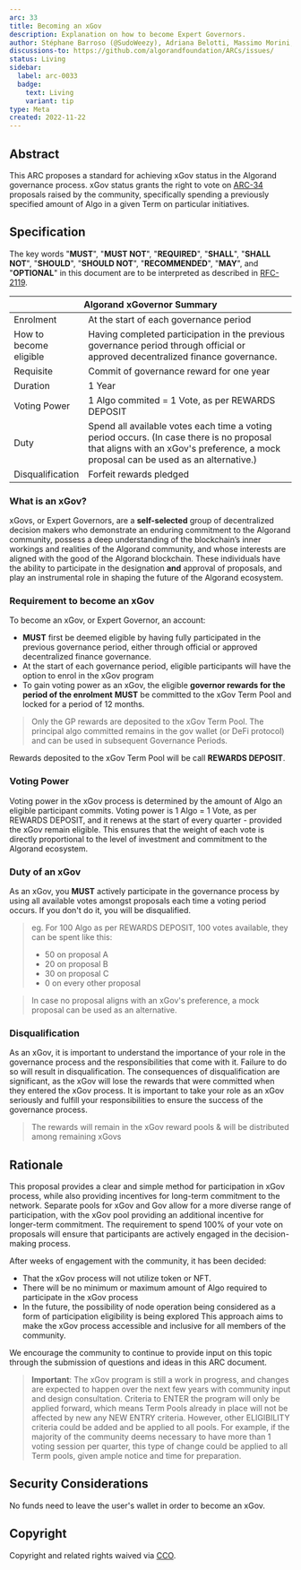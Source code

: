 ```yaml
---
arc: 33
title: Becoming an xGov
description: Explanation on how to become Expert Governors.
author: Stéphane Barroso (@SudoWeezy), Adriana Belotti, Massimo Morini, Michel Treccani, John Woods, Shai Halevi
discussions-to: https://github.com/algorandfoundation/ARCs/issues/
status: Living
sidebar:
  label: arc-0033
  badge:
    text: Living
    variant: tip
type: Meta
created: 2022-11-22
---
```

 
## Abstract
This ARC proposes a standard for achieving xGov status in the Algorand governance process. xGov status grants the right to vote on [ARC-34](../arc-0034) proposals raised by the community, specifically spending a previously specified amount of Algo in a given Term on particular initiatives. 


## Specification
The key words "**MUST**", "**MUST NOT**", "**REQUIRED**", "**SHALL**", "**SHALL NOT**", "**SHOULD**", "**SHOULD NOT**", "**RECOMMENDED**", "**MAY**", and "**OPTIONAL**" in this document are to be interpreted as described in <a href="https://www.ietf.org/rfc/rfc2119.txt">RFC-2119</a>.
 
<table>
<thead>
  <tr>
    <th colspan="2">Algorand xGovernor Summary</th>
  </tr>
</thead>
<tbody>
  <tr>
    <td>Enrolment</td>
    <td colspan="2">At the start of each governance period</td>
  </tr>
  <tr>
    <td>How to <br>become eligible</td>
    <td>Having completed participation in the previous governance period through official or approved decentralized finance governance.</td>
  </tr>  <tr>
    <td>Requisite</td>
    <td colspan="2">Commit of governance reward for one year</td>
  </tr>
  <tr>
    <td>Duration</td>
    <td colspan="2">1 Year</td>
  </tr>
  <tr>
    <td>Voting Power</td>
    <td colspan="2">1 Algo commited = 1 Vote, as per REWARDS DEPOSIT</td>
  </tr>
  <tr>
    <td>Duty</td>
    <td colspan="2">Spend all available votes each time a voting period occurs. (In case there is no proposal that aligns with an xGov's preference, a mock proposal can be used as an alternative.)</td>
  </tr>
  <tr>
    <td rowspan="1">Disqualification</td>
    <td colspan="2">Forfeit rewards pledged</td>
  </tr>
</tbody>
</table>

### What is an xGov?
xGovs, or Expert Governors, are a **self-selected** group of decentralized decision makers who demonstrate an enduring commitment to the Algorand community, possess a deep understanding of the blockchain’s inner workings and realities of the Algorand community, and whose interests are aligned with the good of the Algorand blockchain. These individuals have the ability to participate in the designation **and** approval of proposals, and play an instrumental role in shaping the future of the Algorand ecosystem.

### Requirement to become an xGov
To become an xGov, or Expert Governor, an account:
- **MUST** first be deemed eligible by having fully participated in the previous governance period, either through official or approved decentralized finance governance. 
- At the start of each governance period, eligible participants will have the option to enrol in the xGov program
- To gain voting power as an xGov, the eligible **governor rewards for the period of the enrolment** **MUST** be committed to the xGov Term Pool and locked for a period of 12 months.
> Only the GP rewards are deposited to the xGov Term Pool. The principal algo committed remains in the gov wallet (or DeFi protocol) and can be used in subsequent Governance Periods.

Rewards deposited to the xGov Term Pool will be call **REWARDS DEPOSIT**.

### Voting Power
Voting power in the xGov process is determined by the amount of Algo an eligible participant commits. Voting power is 1 Algo = 1 Vote, as per REWARDS DEPOSIT, and it renews at the start of every quarter - provided the xGov remain eligible.
This ensures that the weight of each vote is directly proportional to the level of investment and commitment to the Algorand ecosystem.

### Duty of an xGov
As an xGov, you **MUST** actively participate in the governance process by using all available votes amongst proposals each time a voting period occurs. If you don't do it, you will be disqualified. 
> eg. For 100 Algo as per REWARDS DEPOSIT, 100 votes available, they can be spent like this:
> - 50 on proposal A
> - 20 on proposal B
> - 30 on proposal C
> - 0 on every other proposal

> In case no proposal aligns with an xGov's preference, a mock proposal can be used as an alternative.

### Disqualification
As an xGov, it is important to understand the importance of your role in the governance process and the responsibilities that come with it. Failure to do so will result in disqualification. The consequences of disqualification are significant, as the xGov will lose the rewards that were committed when they entered the xGov process. It is important to take your role as an xGov seriously and fulfill your responsibilities to ensure the success of the governance process.

> The rewards will remain in the xGov reward pools & will be distributed among remaining xGovs

## Rationale
This proposal provides a clear and simple method for participation in xGov process, while also providing incentives for long-term commitment to the network. Separate pools for xGov and Gov allow for a more diverse range of participation, with the xGov pool providing an additional incentive for longer-term commitment. The requirement to spend 100% of your vote on proposals will ensure that participants are actively engaged in the decision-making process. 

After weeks of engagement with the community, it has been decided:
- That the xGov process will not utilize token or NFT.
- There will be no minimum or maximum amount of Algo required to participate in the xGov process
- In the future, the possibility of node operation being considered as a form of participation eligibility is being explored
This approach aims to make the xGov process accessible and inclusive for all members of the community.

We encourage the community to continue to provide input on this topic through the submission of questions and ideas in this ARC document.

> **Important**:  The xGov program is still a work in progress, and changes are expected to happen over the next few years with community input and design consultation. Criteria to ENTER the program will only be applied forward, which means Term Pools already in place will not be affected by new any NEW ENTRY criteria. However, other ELIGIBILITY criteria could be added and be applied to all pools. For example, if the majority of the community deems necessary to have more than 1 voting session per quarter, this type of change could be applied to all Term pools, given ample notice and time for preparation. 

## Security Considerations
No funds need to leave the user's wallet in order to become an xGov.
 
## Copyright
Copyright and related rights waived via <a href="https://creativecommons.org/publicdomain/zero/1.0/">CCO</a>.
